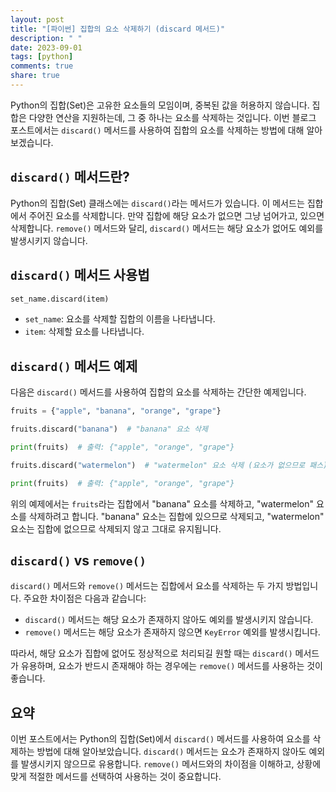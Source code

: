 ```yaml
---
layout: post
title: "[파이썬] 집합의 요소 삭제하기 (discard 메서드)"
description: " "
date: 2023-09-01
tags: [python]
comments: true
share: true
---
```


Python의 집합(Set)은 고유한 요소들의 모임이며, 중복된 값을 허용하지 않습니다. 집합은 다양한 연산을 지원하는데, 그 중 하나는 요소를 삭제하는 것입니다. 이번 블로그 포스트에서는 `discard()` 메서드를 사용하여 집합의 요소를 삭제하는 방법에 대해 알아보겠습니다.

## `discard()` 메서드란?

Python의 집합(Set) 클래스에는 `discard()`라는 메서드가 있습니다. 이 메서드는 집합에서 주어진 요소를 삭제합니다. 만약 집합에 해당 요소가 없으면 그냥 넘어가고, 있으면 삭제합니다. `remove()` 메서드와 달리, `discard()` 메서드는 해당 요소가 없어도 예외를 발생시키지 않습니다.

## `discard()` 메서드 사용법

```python
set_name.discard(item)
```

- `set_name`: 요소를 삭제할 집합의 이름을 나타냅니다.
- `item`: 삭제할 요소를 나타냅니다.

## `discard()` 메서드 예제

다음은 `discard()` 메서드를 사용하여 집합의 요소를 삭제하는 간단한 예제입니다.

```python
fruits = {"apple", "banana", "orange", "grape"}

fruits.discard("banana")  # "banana" 요소 삭제

print(fruits)  # 출력: {"apple", "orange", "grape"}

fruits.discard("watermelon")  # "watermelon" 요소 삭제 (요소가 없으므로 패스)

print(fruits)  # 출력: {"apple", "orange", "grape"}
```

위의 예제에서는 `fruits`라는 집합에서 "banana" 요소를 삭제하고, "watermelon" 요소를 삭제하려고 합니다. "banana" 요소는 집합에 있으므로 삭제되고, "watermelon" 요소는 집합에 없으므로 삭제되지 않고 그대로 유지됩니다.

## `discard()` vs `remove()`

`discard()` 메서드와 `remove()` 메서드는 집합에서 요소를 삭제하는 두 가지 방법입니다. 주요한 차이점은 다음과 같습니다:

- `discard()` 메서드는 해당 요소가 존재하지 않아도 예외를 발생시키지 않습니다.
- `remove()` 메서드는 해당 요소가 존재하지 않으면 `KeyError` 예외를 발생시킵니다.

따라서, 해당 요소가 집합에 없어도 정상적으로 처리되길 원할 때는 `discard()` 메서드가 유용하며, 요소가 반드시 존재해야 하는 경우에는 `remove()` 메서드를 사용하는 것이 좋습니다.

## 요약

이번 포스트에서는 Python의 집합(Set)에서 `discard()` 메서드를 사용하여 요소를 삭제하는 방법에 대해 알아보았습니다. `discard()` 메서드는 요소가 존재하지 않아도 예외를 발생시키지 않으므로 유용합니다. `remove()` 메서드와의 차이점을 이해하고, 상황에 맞게 적절한 메서드를 선택하여 사용하는 것이 중요합니다.